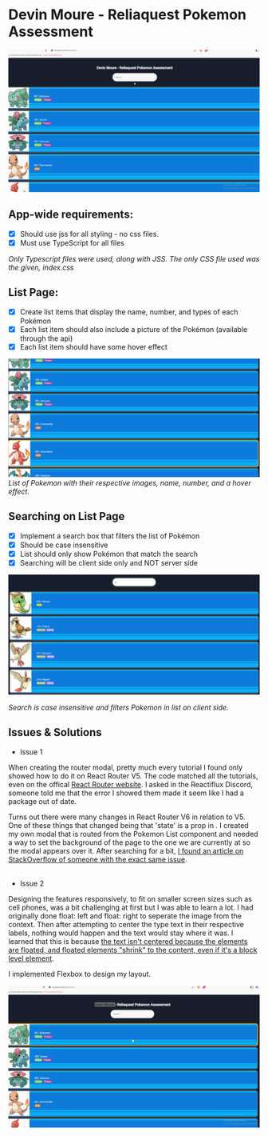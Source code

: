 # Devin Moure - Reliaquest Pokemon Assessment

![App Demo](https://github.com/DeviNoles/ReliaquestPokemon/blob/main/ui-assessment-pokedex-snr/public/readmeimages/fullapp.gif?raw=true)


## App-wide requirements:
- [X] Should use jss for all styling - no css files.
- [X] Must use TypeScript for all files

*Only Typescript files were used, along with JSS. The only CSS file used was the given, index.css*


## List Page:
- [X] Create list items that display the name, number, and types of each Pokémon
- [X] Each list item should also include a picture of the Pokémon (available through the api)
- [X] Each list item should have some hover effect

![Pokemon List Page with Hover Effect](https://github.com/DeviNoles/ReliaquestPokemon/blob/main/ui-assessment-pokedex-snr/public/readmeimages/pokemonlist.PNG?raw=true)
*List of Pokemon with their respective images, name, number, and a hover effect.*


## Searching on List Page
- [X] Implement a search box that filters the list of Pokémon
- [X] Should be case insensitive
- [X] List should only show Pokémon that match the search
- [X] Searching will be client side only and NOT server side

![Search Box](https://github.com/DeviNoles/ReliaquestPokemon/blob/main/ui-assessment-pokedex-snr/public/readmeimages/pokemonsearch.PNG?raw=true)

*Search is case insensitive and filters Pokemon in list on client side.*


## Issues & Solutions
* Issue 1  

When creating the router modal, pretty much every tutorial I found only showed how to do it on React Router V5. The code matched all the tutorials, even on the offical [React Router website](https://v5.reactrouter.com/web/example/modal-gallery). I asked in the Reactiflux Discord, someone told me that the error I showed them made it seem like I had a package out of date.

Turns out there were many changes in React Router V6 in relation to V5. One of these things that changed being that 'state' is a prop in <Link/>. I created my own modal that is routed from the Pokemon List component and needed a way to set the background of the page to the one we are currently at so the modal appears over it. After searching for a bit, [I found an article on StackOverflow of someone with the exact same issue](https://stackoverflow.com/questions/71375943/ts-error-object-literal-may-only-specify-known-properties-and-state-does-not).  
<br>


* Issue 2

Designing the features responsively, to fit on smaller screen sizes such as cell phones, was a bit challenging at first but I was able to learn a lot. I had originally done float: left and float: right to seperate the image from the context. Then after attempting to center the type text in their respective labels, nothing would happen and the text would stay where it was. I learned that this is because [the text isn't centered because the elements are floated, and floated elements "shrink" to the content, even if it's a block level element](https://stackoverflow.com/questions/10408072/text-aligncenter-doesnt-work).

I implemented Flexbox to design my layout.


![Responsive App](https://github.com/DeviNoles/ReliaquestPokemon/blob/main/ui-assessment-pokedex-snr/public/readmeimages/responsivepokemon.gif?raw=true)

